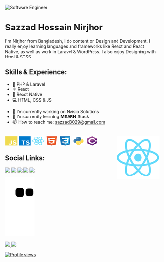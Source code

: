![Software Engineer](https://scontent.fdac20-1.fna.fbcdn.net/v/t1.6435-9/36998502_2376984715861523_4038969532713271296_n.jpg?_nc_cat=107&ccb=1-5&_nc_sid=19026a&_nc_ohc=JafSlpsNyAgAX_JBs8L&_nc_ht=scontent.fdac20-1.fna&oh=3b32495ee420177552b9bc59ca7cec94&oe=6158162B)

# Sazzad Hossain Nirjhor

I'm Nirjhor from Bangladesh, I do content on Design and Development. I really enjoy learning languages and frameworks like React and React Native, as well as work in Laravel & WordPress. I also enjoy Designing with Html & SCSS.

## Skills & Experience:

* 💾 PHP & Laravel
* ⚛ React
* 📱 React Native
* 💻 HTML, CSS & JS
 

- 🔭 I’m currently working on Nvisio Solutions 
- 🌱 I’m currently learning **MEARN** Stack 
- 📫 How to reach me: sazzad3029@gmail.com 

<div style="display: inline_block"><br>
  <img align="center" alt="Rafa-Js" height="30" width="40" src="https://raw.githubusercontent.com/devicons/devicon/master/icons/javascript/javascript-plain.svg">
  <img align="center" alt="Rafa-Ts" height="30" width="40" src="https://raw.githubusercontent.com/devicons/devicon/master/icons/typescript/typescript-plain.svg">
  <img align="center" alt="Rafa-React" height="30" width="40" src="https://raw.githubusercontent.com/devicons/devicon/master/icons/react/react-original.svg">
  <img align="center" alt="Rafa-HTML" height="30" width="40" src="https://raw.githubusercontent.com/devicons/devicon/master/icons/html5/html5-original.svg">
  <img align="center" alt="Rafa-CSS" height="30" width="40" src="https://raw.githubusercontent.com/devicons/devicon/master/icons/css3/css3-original.svg">
  <img align="center" alt="Rafa-Python" height="30" width="40" src="https://raw.githubusercontent.com/devicons/devicon/master/icons/python/python-original.svg">
  <img align="center" alt="Rafa-Csharp" height="30" width="40" src="https://raw.githubusercontent.com/devicons/devicon/master/icons/csharp/csharp-original.svg">
  <img align="right" alt="Rafa-yoda" src="https://raw.githubusercontent.com/devicons/devicon/master/icons/react/react-original.svg" width= "140px">
</div>

## Social Links:
<div> 
  <a href="https://www.youtube.com/channel/UC526pPhntlpo5qzLTtOo8bQ" target="_blank"><img src="https://img.shields.io/badge/YouTube-FF0000?style=for-the-badge&logo=youtube&logoColor=white" target="_blank"></a>
  <a href="https://www.facebook.com/nirjhor003" target="_blank"><img src="https://img.shields.io/badge/Facebook-1877F2?style=for-the-badge&logo=facebook&logoColor=white" target="_blank"></a>
<a href="https://www.instagram.com/nirjhor003/" target="_blank"><img src="https://img.shields.io/badge/-Instagram-%23E4405F?style=for-the-badge&logo=instagram&logoColor=white" target="_blank"></a>
  <a href = "mailto:sazzad3029@gmail.com"><img src="https://img.shields.io/badge/-Gmail-%23333?style=for-the-badge&logo=gmail&logoColor=white" target="_blank"></a>
  <a href="https://www.linkedin.com/in/shnirjhor" target="_blank"><img src="https://img.shields.io/badge/-LinkedIn-%230077B5?style=for-the-badge&logo=linkedin&logoColor=white" target="_blank"></a> 
 
  ![Snake animation](https://github.com/rafaballerini/rafaballerini/blob/output/github-contribution-grid-snake.svg)
 
</div>
 <div>
  <a href="https://github.com/Nirjhor3029">
  <img height="180em" src="https://github-readme-stats.vercel.app/api?username=Nirjhor3029&show_icons=true&theme=dracula&include_all_commits=true&count_private=true"/>
  <img height="180em" src="https://github-readme-stats.vercel.app/api/top-langs/?username=Nirjhor3029&layout=compact&langs_count=7&theme=dracula"/>
</div>

![Profile views](https://gpvc.arturio.dev/Nirjhor3029)  
